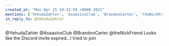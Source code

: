 ```yaml
---
created_at: "Mon Apr 25 19:32:59 +0000 2022"
mentions: ['YehudaZahler', 'AsaasinsClub', 'BrandonCarter', 'theNickFriend']
in_reply_to: @YehudaZahler
---
```


@YehudaZahler @AsaasinsClub @BrandonCarter @theNickFriend Looks like the Discord invite expired...I tried to join
